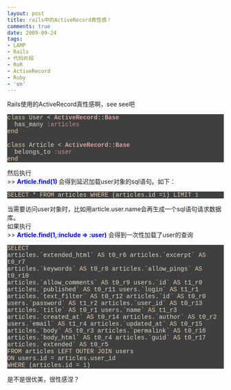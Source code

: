 ```yaml
---
layout: post
title: rails中的ActiveRecord真性感！
comments: true
date: 2009-09-24
tags:
- LAMP
- Rails
- 代码片段
- RoR
- ActiveRecord
- Ruby
- 'on'
---
```


<p>Rails使用的ActiveRecord真性感啊，see see吧</p>
<div class="source" style="COLOR: #dcdccc; FONT-FAMILY: '[object]','Consolas','Lucida Console','Courier New'; BACKGROUND-COLOR: #3f3f3f">
<span style="COLOR: #e3ceab">class</span> <span style="COLOR: #dcdccc">User</span> <span style="COLOR: #dcdccc">&lt;</span> <span style="FONT-WEIGHT: bold; COLOR: #dca3a3">ActiveRecord</span><span style="COLOR: #dcdccc">::</span><span style="FONT-WEIGHT: bold; COLOR: #dca3a3">Base</span>  <br />  <span style="COLOR: #dcdccc">has_many</span> <span style="COLOR: #cc9393">:articles</span>  <br /><span style="COLOR: #e3ceab">end</span>  <br /> <br /><span style="COLOR: #e3ceab">class</span> <span style="COLOR: #dcdccc">Article</span> <span style="COLOR: #dcdccc">&lt;</span> <span style="FONT-WEIGHT: bold; COLOR: #dca3a3">ActiveRecord</span><span style="COLOR: #dcdccc">::</span><span style="FONT-WEIGHT: bold; COLOR: #dca3a3">Base</span><br />  <span style="COLOR: #dcdccc">belongs_to</span> <span style="COLOR: #cc9393">:user</span>  <br /><span style="COLOR: #e3ceab">end</span>
</div>
<p>然后执行<br />&gt;&gt; <strong><span style="color: #0000ff;">Article.find(1)</span> </strong>会得到延迟加载user对象的sql语句。如下：</p>
<p><!--more--></p>
<div class="source" style="COLOR: #dcdccc; FONT-FAMILY: '[object]','Consolas','Lucida Console','Courier New'; BACKGROUND-COLOR: #3f3f3f">
<span style="COLOR: #e3ceab">SELECT</span> <span style="COLOR: #dcdccc">*</span> <span style="COLOR: #e3ceab">FROM</span> <span style="COLOR: #dcdccc">articles</span> <span style="COLOR: #e3ceab">WHERE</span> (<span style="COLOR: #dcdccc">articles</span><span style="COLOR: #dcdccc">.</span><span style="COLOR: #dcdccc">id</span> <span style="COLOR: #dcdccc">=</span><span style="COLOR: #8cd0d3">1</span>) <span style="COLOR: #e3ceab">LIMIT</span> <span style="COLOR: #8cd0d3">1</span>
</div>
<p>当需要访问user对象时，比如用article.user.name会再生成一个sql语句请求数据库。<br />如果执行<br />&gt;&gt; <strong><span style="color: #0000ff;">Article.find(1,:include =&gt; :user)</span></strong> 会得到一次性加载了user的查询</p>
<div class="source" style="COLOR: #dcdccc; FONT-FAMILY: '[object]','Consolas','Lucida Console','Courier New'; BACKGROUND-COLOR: #3f3f3f">
<span style="COLOR: #e3ceab">SELECT</span><br /><span style="COLOR: #dcdccc">articles</span><span style="COLOR: #dcdccc">.</span><span style="COLOR: #dcdccc">`</span><span style="COLOR: #dcdccc">extended_html</span><span style="COLOR: #dcdccc">`</span> <span style="COLOR: #e3ceab">AS</span> <span style="COLOR: #dcdccc">t0_r6</span> <span style="COLOR: #dcdccc">articles</span><span style="COLOR: #dcdccc">.</span><span style="COLOR: #dcdccc">`</span><span style="COLOR: #dcdccc">excerpt</span><span style="COLOR: #dcdccc">`</span> <span style="COLOR: #e3ceab">AS</span> <span style="COLOR: #dcdccc">t0_r7</span><br /><span style="COLOR: #dcdccc">articles</span><span style="COLOR: #dcdccc">.</span><span style="COLOR: #dcdccc">`</span><span style="COLOR: #dcdccc">keywords</span><span style="COLOR: #dcdccc">`</span> <span style="COLOR: #e3ceab">AS</span> <span style="COLOR: #dcdccc">t0_r8</span> <span style="COLOR: #dcdccc">articles</span><span style="COLOR: #dcdccc">.</span><span style="COLOR: #dcdccc">`</span><span style="COLOR: #dcdccc">allow_pings</span><span style="COLOR: #dcdccc">`</span> <span style="COLOR: #e3ceab">AS</span> <span style="COLOR: #dcdccc">t0_r10</span><br /><span style="COLOR: #dcdccc">articles</span><span style="COLOR: #dcdccc">.</span><span style="COLOR: #dcdccc">`</span><span style="COLOR: #dcdccc">allow_comments</span><span style="COLOR: #dcdccc">`</span> <span style="COLOR: #e3ceab">AS</span> <span style="COLOR: #dcdccc">t0_r9</span> <span style="COLOR: #dcdccc">users</span><span style="COLOR: #dcdccc">.</span><span style="COLOR: #dcdccc">`</span><span style="COLOR: #dcdccc">id</span><span style="COLOR: #dcdccc">`</span> <span style="COLOR: #e3ceab">AS</span> <span style="COLOR: #dcdccc">t1_r0</span><br /><span style="COLOR: #dcdccc">articles</span><span style="COLOR: #dcdccc">.</span><span style="COLOR: #dcdccc">`</span><span style="COLOR: #dcdccc">published</span><span style="COLOR: #dcdccc">`</span> <span style="COLOR: #e3ceab">AS</span> <span style="COLOR: #dcdccc">t0_r11</span> <span style="COLOR: #dcdccc">users</span><span style="COLOR: #dcdccc">.</span><span style="COLOR: #dcdccc">`</span><span style="COLOR: #dcdccc">login</span><span style="COLOR: #dcdccc">`</span> <span style="COLOR: #e3ceab">AS</span> <span style="COLOR: #dcdccc">t1_r1</span><br /><span style="COLOR: #dcdccc">articles</span><span style="COLOR: #dcdccc">.</span><span style="COLOR: #dcdccc">`</span><span style="COLOR: #dcdccc">text_filter</span><span style="COLOR: #dcdccc">`</span> <span style="COLOR: #e3ceab">AS</span> <span style="COLOR: #dcdccc">t0_r12</span> <span style="COLOR: #dcdccc">articles</span><span style="COLOR: #dcdccc">.</span><span style="COLOR: #dcdccc">`</span><span style="COLOR: #dcdccc">id</span><span style="COLOR: #dcdccc">`</span> <span style="COLOR: #e3ceab">AS</span> <span style="COLOR: #dcdccc">t0_r0</span><br /><span style="COLOR: #dcdccc">users</span><span style="COLOR: #dcdccc">.</span><span style="COLOR: #dcdccc">`</span><span style="COLOR: #dcdccc">password</span><span style="COLOR: #dcdccc">`</span> <span style="COLOR: #e3ceab">AS</span> <span style="COLOR: #dcdccc">t1_r2</span> <span style="COLOR: #dcdccc">articles</span><span style="COLOR: #dcdccc">.</span><span style="COLOR: #dcdccc">`</span><span style="COLOR: #dcdccc">user_id</span><span style="COLOR: #dcdccc">`</span> <span style="COLOR: #e3ceab">AS</span> <span style="COLOR: #dcdccc">t0_r13</span><br /><span style="COLOR: #dcdccc">articles</span><span style="COLOR: #dcdccc">.</span><span style="COLOR: #dcdccc">`</span><span style="COLOR: #dcdccc">title</span><span style="COLOR: #dcdccc">`</span> <span style="COLOR: #e3ceab">AS</span> <span style="COLOR: #dcdccc">t0_r1</span> <span style="COLOR: #dcdccc">users</span><span style="COLOR: #dcdccc">.</span><span style="COLOR: #dcdccc">`</span><span style="COLOR: #dcdccc">name</span><span style="COLOR: #dcdccc">`</span> <span style="COLOR: #e3ceab">AS</span> <span style="COLOR: #dcdccc">t1_r3</span><br /><span style="COLOR: #dcdccc">articles</span><span style="COLOR: #dcdccc">.</span><span style="COLOR: #dcdccc">`</span><span style="COLOR: #dcdccc">created_at</span><span style="COLOR: #dcdccc">`</span> <span style="COLOR: #e3ceab">AS</span> <span style="COLOR: #dcdccc">t0_r14</span> <span style="COLOR: #dcdccc">articles</span><span style="COLOR: #dcdccc">.</span><span style="COLOR: #dcdccc">`</span><span style="COLOR: #dcdccc">author</span><span style="COLOR: #dcdccc">`</span> <span style="COLOR: #e3ceab">AS</span> <span style="COLOR: #dcdccc">t0_r2</span><br /><span style="COLOR: #dcdccc">users</span><span style="COLOR: #dcdccc">.</span><span style="COLOR: #dcdccc">`</span><span style="COLOR: #dcdccc">email</span><span style="COLOR: #dcdccc">`</span> <span style="COLOR: #e3ceab">AS</span> <span style="COLOR: #dcdccc">t1_r4</span> <span style="COLOR: #dcdccc">articles</span><span style="COLOR: #dcdccc">.</span><span style="COLOR: #dcdccc">`</span><span style="COLOR: #dcdccc">updated_at</span><span style="COLOR: #dcdccc">`</span> <span style="COLOR: #e3ceab">AS</span> <span style="COLOR: #dcdccc">t0_r15</span><br /><span style="COLOR: #dcdccc">articles</span><span style="COLOR: #dcdccc">.</span><span style="COLOR: #dcdccc">`</span><span style="COLOR: #dcdccc">body</span><span style="COLOR: #dcdccc">`</span> <span style="COLOR: #e3ceab">AS</span> <span style="COLOR: #dcdccc">t0_r3</span> <span style="COLOR: #dcdccc">articles</span><span style="COLOR: #dcdccc">.</span><span style="COLOR: #dcdccc">`</span><span style="COLOR: #dcdccc">permalink</span><span style="COLOR: #dcdccc">`</span> <span style="COLOR: #e3ceab">AS</span> <span style="COLOR: #dcdccc">t0_r16</span><br /><span style="COLOR: #dcdccc">articles</span><span style="COLOR: #dcdccc">.</span><span style="COLOR: #dcdccc">`</span><span style="COLOR: #dcdccc">body_html</span><span style="COLOR: #dcdccc">`</span> <span style="COLOR: #e3ceab">AS</span> <span style="COLOR: #dcdccc">t0_r4</span> <span style="COLOR: #dcdccc">articles</span><span style="COLOR: #dcdccc">.</span><span style="COLOR: #dcdccc">`</span><span style="COLOR: #dcdccc">guid</span><span style="COLOR: #dcdccc">`</span> <span style="COLOR: #e3ceab">AS</span> <span style="COLOR: #dcdccc">t0_r17</span><br /><span style="COLOR: #dcdccc">articles</span><span style="COLOR: #dcdccc">.</span><span style="COLOR: #dcdccc">`</span><span style="COLOR: #dcdccc">extended</span><span style="COLOR: #dcdccc">`</span> <span style="COLOR: #e3ceab">AS</span> <span style="COLOR: #dcdccc">t0_r5</span><br /><span style="COLOR: #e3ceab">FROM</span> <span style="COLOR: #dcdccc">articles</span> <span style="COLOR: #e3ceab">LEFT</span> <span style="COLOR: #e3ceab">OUTER</span> <span style="COLOR: #e3ceab">JOIN</span> <span style="COLOR: #dcdccc">users</span><br /><span style="COLOR: #e3ceab">ON</span> <span style="COLOR: #dcdccc">users</span><span style="COLOR: #dcdccc">.</span><span style="COLOR: #dcdccc">id</span> <span style="COLOR: #dcdccc">=</span> <span style="COLOR: #dcdccc">articles</span><span style="COLOR: #dcdccc">.</span><span style="COLOR: #dcdccc">user_id</span><br /><span style="COLOR: #e3ceab">WHERE</span> (<span style="COLOR: #dcdccc">articles</span><span style="COLOR: #dcdccc">.</span><span style="COLOR: #dcdccc">id</span> <span style="COLOR: #dcdccc">=</span> <span style="COLOR: #8cd0d3">1</span>)</div>
<p>是不是很优美，很性感涅？</p>
<p> </p>				
